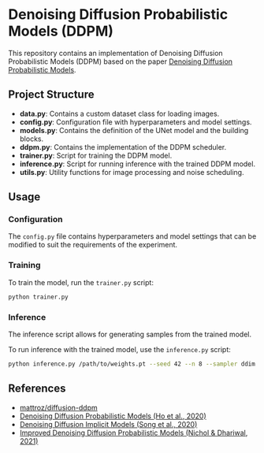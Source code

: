# Denoising Diffusion Probabilistic Models (DDPM)

This repository contains an implementation of Denoising Diffusion Probabilistic Models (DDPM) based on the paper [Denoising Diffusion Probabilistic Models](https://arxiv.org/pdf/2006.11239).

## Project Structure

- **data.py**: Contains a custom dataset class for loading images.
- **config.py**: Configuration file with hyperparameters and model settings.
- **models.py**: Contains the definition of the UNet model and the building blocks.
- **ddpm.py**: Contains the implementation of the DDPM scheduler.
- **trainer.py**: Script for training the DDPM model.
- **inference.py**: Script for running inference with the trained DDPM model.
- **utils.py**: Utility functions for image processing and noise scheduling.

## Usage

### Configuration

The `config.py` file contains hyperparameters and model settings that can be modified to suit the requirements of the experiment.

### Training

To train the model, run the `trainer.py` script:

```bash
python trainer.py
```

### Inference

The inference script allows for generating samples from the trained model.

To run inference with the trained model, use the `inference.py` script:

```bash
python inference.py /path/to/weights.pt --seed 42 --n 8 --sampler ddim --steps 50 --eta 0.0
```

## References

- [mattroz/diffusion-ddpm](https://github.com/mattroz/diffusion-ddpm)
- [Denoising Diffusion Probabilistic Models (Ho et al., 2020)](https://arxiv.org/abs/2006.11239)
- [Denoising Diffusion Implicit Models (Song et al., 2020)](https://arxiv.org/pdf/2010.02502)
- [Improved Denoising Diffusion Probabilistic Models (Nichol & Dhariwal, 2021)](https://arxiv.org/pdf/2102.09672)
